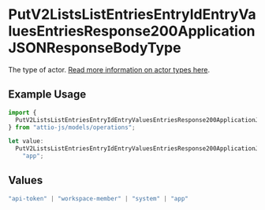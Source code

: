 # PutV2ListsListEntriesEntryIdEntryValuesEntriesResponse200ApplicationJSONResponseBodyType

The type of actor. [Read more information on actor types here](/docs/actors).

## Example Usage

```typescript
import {
  PutV2ListsListEntriesEntryIdEntryValuesEntriesResponse200ApplicationJSONResponseBodyType,
} from "attio-js/models/operations";

let value:
  PutV2ListsListEntriesEntryIdEntryValuesEntriesResponse200ApplicationJSONResponseBodyType =
    "app";
```

## Values

```typescript
"api-token" | "workspace-member" | "system" | "app"
```
